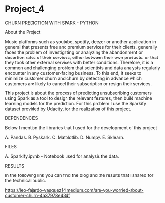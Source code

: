 # Project_4


CHURN PREDICTION WITH SPARK - PYTHON

About the Project

Music platforms such as youtube, spotify, deezer or another application in general that presents free and premium services for their clients, generally faces the problem of investigating or analyzing the abandonment or desertion rates of their services, either between their own products. or that they took other external services with better conditions. Therefore, it is a common and challenging problem that scientists and data analysts regularly encounter in any customer-facing business. To this end, it seeks to minimize customer churn and churn by detecting in advance which customers are likely to cancel their subscription or resign their services.

This project is about the process of predicting unsubscribing customers using Spark as a tool to design the relevant features, then build machine learning models for the prediction. For this problem I use the Sparkify dataset provided by Udacity, for the realization of this project.


DEPENDENCIES

Below I mention the libraries that I used for the development of this project

A.  Pandas.
B.  Pyskark.
C.  Matplotlib.
D.  Numpy.
E.  Sklearn.

FILES

A.  Sparkify.ipynb - Notebook used for analysis the data.

RESULTS

In the following link you can find the blog and the results that I shared for the technical public.

https://leo-fajardo-vasquez14.medium.com/are-you-worried-about-customer-churn-4a37978e434f

